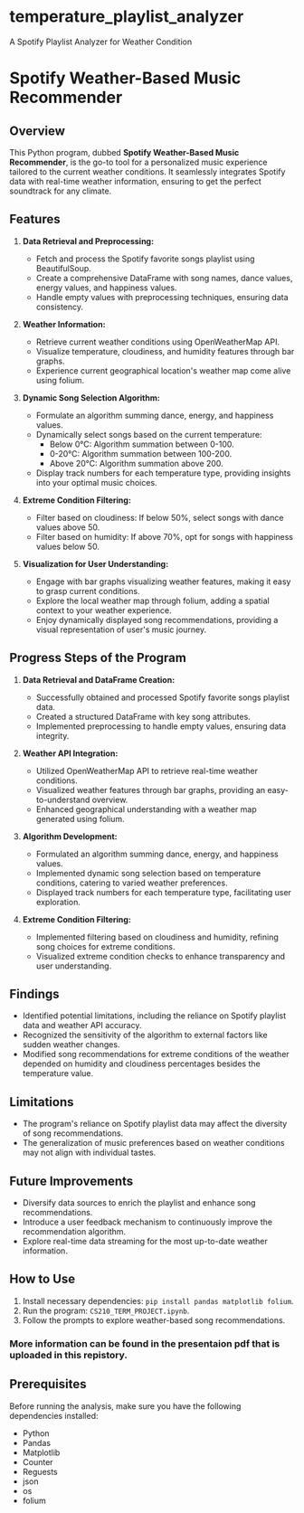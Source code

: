 # temperature_playlist_analyzer
A Spotify Playlist Analyzer for Weather Condition

# Spotify Weather-Based Music Recommender

## Overview

This Python program, dubbed **Spotify Weather-Based Music Recommender**, is the go-to tool for a personalized music experience tailored to the current weather conditions. It seamlessly integrates Spotify data with real-time weather information, ensuring to get the perfect soundtrack for any climate.

## Features

1. **Data Retrieval and Preprocessing:**
   - Fetch and process the Spotify favorite songs playlist using BeautifulSoup.
   - Create a comprehensive DataFrame with song names, dance values, energy values, and happiness values.
   - Handle empty values with preprocessing techniques, ensuring data consistency.

2. **Weather Information:**
   - Retrieve current weather conditions using OpenWeatherMap API.
   - Visualize temperature, cloudiness, and humidity features through bar graphs.
   - Experience current geographical location's weather map come alive using folium.

3. **Dynamic Song Selection Algorithm:**
   - Formulate an algorithm summing dance, energy, and happiness values.
   - Dynamically select songs based on the current temperature:
     - Below 0°C: Algorithm summation between 0-100.
     - 0-20°C: Algorithm summation between 100-200.
     - Above 20°C: Algorithm summation above 200.
   - Display track numbers for each temperature type, providing insights into your optimal music choices.

4. **Extreme Condition Filtering:**
   - Filter based on cloudiness: If below 50%, select songs with dance values above 50.
   - Filter based on humidity: If above 70%, opt for songs with happiness values below 50.

5. **Visualization for User Understanding:**
   - Engage with bar graphs visualizing weather features, making it easy to grasp current conditions.
   - Explore the local weather map through folium, adding a spatial context to your weather experience.
   - Enjoy dynamically displayed song recommendations, providing a visual representation of user's music journey.
     
## Progress Steps of the Program

1. **Data Retrieval and DataFrame Creation:**
   - Successfully obtained and processed Spotify favorite songs playlist data.
   - Created a structured DataFrame with key song attributes.
   - Implemented preprocessing to handle empty values, ensuring data integrity.

2. **Weather API Integration:**
   - Utilized OpenWeatherMap API to retrieve real-time weather conditions.
   - Visualized weather features through bar graphs, providing an easy-to-understand overview.
   - Enhanced geographical understanding with a weather map generated using folium.

3. **Algorithm Development:**
   - Formulated an algorithm summing dance, energy, and happiness values.
   - Implemented dynamic song selection based on temperature conditions, catering to varied weather preferences.
   - Displayed track numbers for each temperature type, facilitating user exploration.

4. **Extreme Condition Filtering:**
   - Implemented filtering based on cloudiness and humidity, refining song choices for extreme conditions.
   - Visualized extreme condition checks to enhance transparency and user understanding.

## Findings

- Identified potential limitations, including the reliance on Spotify playlist data and weather API accuracy.
- Recognized the sensitivity of the algorithm to external factors like sudden weather changes.
- Modified song recommendations for extreme conditions of the weather depended on humidity and cloudiness percentages besides the temperature value.


## Limitations

- The program's reliance on Spotify playlist data may affect the diversity of song recommendations.
- The generalization of music preferences based on weather conditions may not align with individual tastes.

## Future Improvements

- Diversify data sources to enrich the playlist and enhance song recommendations.
- Introduce a user feedback mechanism to continuously improve the recommendation algorithm.
- Explore real-time data streaming for the most up-to-date weather information.

## How to Use

1. Install necessary dependencies: `pip install pandas matplotlib folium`.
2. Run the program: `CS210_TERM_PROJECT.ipynb`.
3. Follow the prompts to explore weather-based song recommendations.

### More information can be found in the presentaion pdf that is uploaded in this repistory.

## Prerequisites

Before running the analysis, make sure you have the following dependencies installed:

- Python
- Pandas
- Matplotlib
- Counter
- Reguests
- json
- os
- folium




